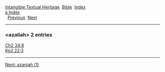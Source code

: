 [Intangible Textual Heritage](../../index)  [Bible](../index) 
[Index](index)   
[a Index](_a_)  
  [Previous](c00926)  [Next](c00928) 

------------------------------------------------------------------------

### &lt;azaliah&gt; 2 entries

[Ch2 34:8](../kjv/ch2034.htm#008)  
[Kg2 22:3](../kjv/kg2022.htm#003)  

------------------------------------------------------------------------

[Next: azaniah (1)](c00928)
